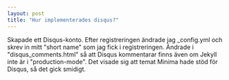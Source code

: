 ```yaml
---
layout: post
title: "Hur implementerades disqus?"
---
```


Skapade ett Disqus-konto. Efter registreringen ändrade jag _config.yml och skrev in mitt "short name" som jag fick i registreringen.
Ändrade i "disqus_comments.html" så att Disqus kommentarar finns även om Jekyll inte är i "production-mode".
Det visade sig att temat Minima hade stöd för Disqus, så det gick smidigt.
